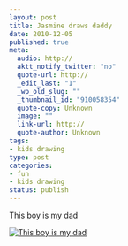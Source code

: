 ```yaml
--- 
layout: post
title: Jasmine draws daddy
date: 2010-12-05
published: true
meta: 
  audio: http://
  aktt_notify_twitter: "no"
  quote-url: http://
  _edit_last: "1"
  _wp_old_slug: ""
  _thumbnail_id: "910058354"
  quote-copy: Unknown
  image: ""
  link-url: http://
  quote-author: Unknown
tags: 
- kids drawing
type: post
categories: 
- fun
- kids drawing
status: publish
---
```

This boy is my dad

[![](http://media.eick.us/2010/12/2010-12-04-at-12-32-21-300x232.jpg "This boy is my dad")](http://media.eick.us/2010/12/2010-12-04-at-12-32-21.jpg)

